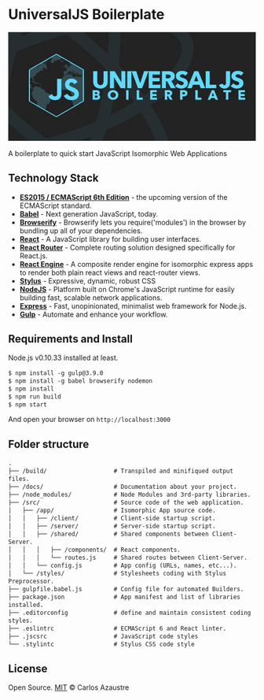 # UniversalJS Boilerplate

![Universal JS Boilerplate](docs/header_universaljs.jpg)

A boilerplate to quick start JavaScript Isomorphic Web Applications

## Technology Stack

* **[ES2015 / ECMAScript 6th Edition](https://babeljs.io/docs/learn-es2015/)** - the upcoming version of the ECMAScript standard.
* **[Babel](https://babeljs.io/)** - Next generation JavaScript, today.
* **[Browserify](http://browserify.org/)** - Browserify lets you require('modules') in the browser by bundling up all of your dependencies.
* **[React](http://facebook.github.io/react/)** - A JavaScript library for building user interfaces.
* **[React Router](http://rackt.github.io/react-router/)** - Complete routing solution designed specifically for React.js.
* **[React Engine](https://github.com/paypal/react-engine)** - A composite render engine for isomorphic express apps to render both plain react views and react-router views.
* **[Stylus](https://learnboost.github.io/stylus/)** - Expressive, dynamic, robust CSS
* **[NodeJS](https://nodejs.org/)** - Platform built on Chrome's JavaScript runtime for easily building fast, scalable network applications.
* **[Express](http://expressjs.com/)** - Fast, unopinionated, minimalist web framework for Node.js.
* **[Gulp](http://gulpjs.com/)** - Automate and enhance your workflow.

## Requirements and Install

Node.js v0.10.33 installed at least.

```
$ npm install -g gulp@3.9.0
$ npm install -g babel browserify nodemon
$ npm install
$ npm run build
$ npm start
```

And open your browser on `http://localhost:3000`

## Folder structure

```
.
├── /build/                   # Transpiled and minifiqued output files.
├── /docs/                    # Documentation about your project.
├── /node_modules/            # Node Modules and 3rd-party libraries.
├── /src/                     # Source code of the web application.  
│   ├── /app/                 # Isomorphic App source code.
│   │   ├── /client/          # Client-side startup script.
│   │   ├── /server/          # Server-side startup script.
│   │   ├── /shared/          # Shared components between Client-Server.
│   │   │   ├── /components/  # React components.
│   │   │   └── routes.js     # Shared routes between Client-Server.
│   │   └── config.js         # App config (URLs, names, etc...).
│   └── /styles/              # Stylesheets coding with Stylus Preprocessor.
├── gulpfile.babel.js         # Config file for automated Builders.
├── package.json              # App manifest and list of libraries installed.
├── .editorconfig             # define and maintain consistent coding styles.
├── .eslintrc                 # ECMAScript 6 and React linter.
├── .jscsrc                   # JavaScript code styles
└── .stylintc                 # Stylus CSS code style
```

## License

Open Source. [MIT](LICENSE) &copy; Carlos Azaustre
